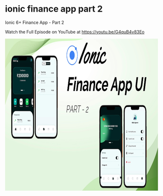 # ionic finance app part 2
 Ionic 6+ Finance App - Part 2
 
 Watch the Full Episode on YouTube at https://youtu.be/G4quB4v83Eo

<img src="https://github.com/Nykz/ionic-finance-app-part-2/blob/main/extras/Snapshot_2022-11-16-15.43.28.jpg" width="800" height="500" />
